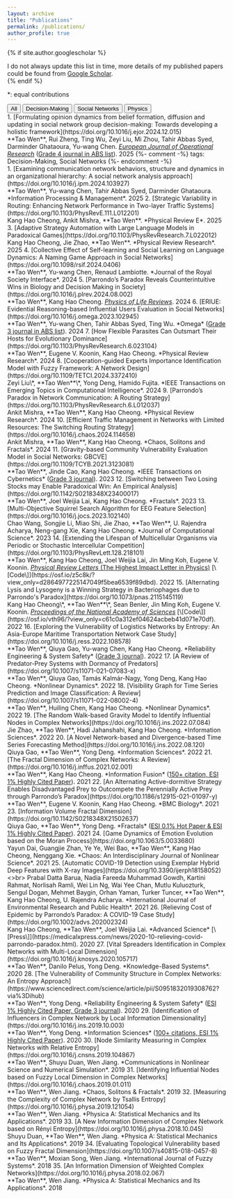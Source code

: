 ```yaml
---
layout: archive
title: "Publications"
permalink: /publications/
author_profile: true
---
```



{% if site.author.googlescholar %}
  <div class="wordwrap">I do not always update this list in time, more details of my published papers could be found from <a href="{{[site.author.googlescholar](https://scholar.google.com/citations?hl=en&user=edoHbXEAAAAJ)}}">Google Scholar</a>.</div>
{% endif %}

\*: equal contributions

<div id="tag-filter">
  <button onclick="filterByTag('all')">All</button>
  <button onclick="filterByTag('Decision-Making')">Decision-Making</button>
  <button onclick="filterByTag('Social Networks')">Social Networks</button>
  <button onclick="filterByTag('Physics')">Physics</button>
</div>

<div class="publication" data-tags="Decision-Making, Social Networks">
   1. [Formulating opinion dynamics from belief formation, diffusion and updating in social network group decision-making: Towards developing a holistic framework](https://doi.org/10.1016/j.ejor.2024.12.015)<br>
      **Tao Wen**, Rui Zheng, Ting Wu, Zeyi Liu, Mi Zhou, Tahir Abbas Syed, Darminder Ghataoura, Yu-wang Chen. <u><i>European Journal of Operational Research</i></u> (<u>Grade 4 journal in ABS list</u>). 2025
      {%- comment -%} tags: Decision-Making, Social Networks {%- endcomment -%}
</div>
1. [Examining communication network behaviors, structure and dynamics in an organizational hierarchy: A social network analysis approach](https://doi.org/10.1016/j.ipm.2024.103927)<br>
    **Tao Wen**, Yu-wang Chen, Tahir Abbas Syed, Darminder Ghataoura. *Information Processing & Management*. 2025
2. [Strategic Variability in Routing: Enhancing Network Performance in Two-layer Traffic Systems](https://doi.org/10.1103/PhysRevE.111.L012201)<br>
    Kang Hao Cheong, Ankit Mishra, **Tao Wen**. *Physical Review E*. 2025
3. [Adaptive Strategy Automation with Large Language Models in Paradoxical Games](https://doi.org/10.1103/PhysRevResearch.7.L022012)<br>
   Kang Hao Cheong, Jie Zhao, **Tao Wen**. *Physical Review Research*. 2025
4. [Collective Effect of Self-learning and Social Learning on Language Dynamics: A Naming Game Approach in Social Networks](https://doi.org/10.1098/rsif.2024.0406)<br>
    **Tao Wen**, Yu-wang Chen, Renaud Lambiotte. *Journal of the Royal Society Interface*. 2024
5. [Parrondo’s Paradox Reveals Counterintuitive Wins in Biology and Decision Making in Society](https://doi.org/10.1016/j.plrev.2024.08.002)<br>
    **Tao Wen**, Kang Hao Cheong. <u><i>Physics of Life Reviews</i></u>. 2024
6. [ERIUE: Evidential Reasoning-based Influential Users Evaluation in Social Networks](https://doi.org/10.1016/j.omega.2023.102945)<br>
   **Tao Wen**, Yu-wang Chen, Tahir Abbas Syed, Ting Wu. *Omega* (<u>Grade 3 journal in ABS list</u>). 2024
7.  [How Flexible Parasites Can Outsmart Their Hosts for Evolutionary Dominance](https://doi.org/10.1103/PhysRevResearch.6.023104)<br>
   **Tao Wen**, Eugene V. Koonin, Kang Hao Cheong. *Physical Review Research*. 2024
8.  [Cooperation-guided Experts Importance Identification Model with Fuzzy Framework: A Network Design](https://doi.org/10.1109/TETCI.2024.3372410)<br>
   Zeyi Liu\*, **Tao Wen**\*, Yong Deng, Hamido Fujita. *IEEE Transactions on Emerging Topics in Computational Intelligence*. 2024
9.  [Parrondo’s Paradox in Network Communication: A Routing Strategy](https://doi.org/10.1103/PhysRevResearch.6.L012037)<br>
   Ankit Mishra, **Tao Wen**, Kang Hao Cheong. *Physical Review Research*. 2024
10. [Efficient Traffic Management in Networks with Limited Resources: The Switching Routing Strategy](https://doi.org/10.1016/j.chaos.2024.114658)<br>
   Ankit Mishra, **Tao Wen**, Kang Hao Cheong. *Chaos, Solitons and Fractals*. 2024
11. [Gravity-based Community Vulnerability Evaluation Model in Social Networks: GBCVE](https://doi.org/10.1109/TCYB.2021.3123081)<br>
   **Tao Wen**, Jinde Cao, Kang Hao Cheong. *IEEE Transactions on Cybernetics* (<u>Grade 3 journal</u>). 2023
12. [Switching between Two Losing Stocks may Enable Paradoxical Win: An Empirical Analysis](https://doi.org/10.1142/S0218348X23400017)<br>
   **Tao Wen**, Joel Weijia Lai, Kang Hao Cheong. *Fractals*. 2023
13. [Multi-Objective Squirrel Search Algorithm for EEG Feature Selection](https://doi.org/10.1016/j.jocs.2023.102140)<br>
   Chao Wang, Songjie Li, Miao Shi, Jie Zhao, **Tao Wen**, U. Rajendra Acharya, Neng-gang Xie, Kang Hao Cheong. *Journal of Computational Science*. 2023
14. [Extending the Lifespan of Multicellular Organisms via Periodic or Stochastic Intercellular Competition](https://doi.org/10.1103/PhysRevLett.128.218101)<br>
   **Tao Wen**, Kang Hao Cheong, Joel Weijia Lai, Jin Ming Koh, Eugene V. Koonin. <u><i>Physical Review Letters</i> (The Highest Impact Letter in Physics)</u> [\[Code\]](https://osf.io/z5c8k/?view_only=d2864977225147049f5bea6539f89dbd). 2022
15. [Alternating Lysis and Lysogeny is a Winning Strategy in Bacteriophages due to Parrondo's Paradox](https://doi.org/10.1073/pnas.2115145119)<br>
   Kang Hao Cheong\*, **Tao Wen**\*, Sean Benler, Jin Ming Koh, Eugene V. Koonin. <u><i>Proceedings of the National Academy of Sciences</i></u> [\[Code\]](https://osf.io/vth96/?view_only=c61c0a312ef04624acbeb41d071e70df). 2022
16. [Exploring the Vulnerability of Logistics Networks by Entropy: An Asia-Europe Maritime Transportation Network Case Study](https://doi.org/10.1016/j.ress.2022.108578)<br>
   **Tao Wen**, Qiuya Gao, Yu-wang Chen, Kang Hao Cheong. *Reliability Engineering & System Safety* (<u>Grade 3 journal</u>). 2022
17. [A Review of Predator-Prey Systems with Dormancy of Predators](https://doi.org/10.1007/s11071-021-07083-x)<br>
   **Tao Wen**, Qiuya Gao, Tamás Kalmár-Nagy, Yong Deng, Kang Hao Cheong. *Nonlinear Dynamics*. 2022
18. [Visibility Graph for Time Series Prediction and Image Classification: A Review](https://doi.org/10.1007/s11071-022-08002-4)<br>
   **Tao Wen**, Huiling Chen, Kang Hao Cheong. *Nonlinear Dynamics*. 2022
19. [The Random Walk-based Gravity Model to Identify Influential Nodes in Complex Networks](https://doi.org/10.1016/j.ins.2022.07.084)<br>
   Jie Zhao, **Tao Wen**, Hadi Jahanshahi, Kang Hao Cheong. *Information Sciences*. 2022
20. [A Novel Network-based and Divergence-based Time Series Forecasting Method](https://doi.org/10.1016/j.ins.2022.08.120)<br>
   Qiuya Gao, **Tao Wen**, Yong Deng. *Information Sciences*. 2022
21. [The Fractal Dimension of Complex Networks: A Review](https://doi.org/10.1016/j.inffus.2021.02.001)<br>
   **Tao Wen**, Kang Hao Cheong. *Information Fusion* (<u>150+ citation, ESI 1% Highly Cited Paper</u>). 2021
22. [An Alternating Active-dormitive Strategy Enables Disadvantaged Prey to Outcompete the Perennially Active Prey through Parrondo’s Paradox](https://doi.org/10.1186/s12915-021-01097-y)<br>
   **Tao Wen**, Eugene V. Koonin, Kang Hao Cheong. *BMC Biology*. 2021
23. [Information Volume Fractal Dimension](https://doi.org/10.1142/S0218348X21502637)<br>
   Qiuya Gao, **Tao Wen**, Yong Deng. *Fractals* (<u>ESI 0.1% Hot Paper & ESI 1% Highly Cited Paper</u>). 2021
24. [Game Dynamics of Emotion Evolution based on the Moran Process](https://doi.org/10.1063/5.0033680)<br>
   Yayun Dai, Guangjie Zhan, Ye Ye, Wei Bao, **Tao Wen**, Kang Hao Cheong, Nenggang Xie. *Chaos: An Interdisciplinary Journal of Nonlinear Science*. 2021
25. [Automatic COVID-19 Detection using Exemplar Hybrid Deep Features with X-ray Images](https://doi.org/10.3390/ijerph18158052)<>br>
   Prabal Datta Barua, Nadia Fareeda Muhammad Gowdh, Kartini Rahmat, Norlisah Ramli, Wei Lin Ng, Wai Yee Chan, Mutlu Kuluozturk, Sengul Dogan, Mehmet Baygin, Orhan Yaman, Turker Tuncer, **Tao Wen**, Kang Hao Cheong, U. Rajendra Acharya. *International Journal of Environmental Research and Public Health*. 2021
26. [Relieving Cost of Epidemic by Parrondo’s Paradox: A COVID-19 Case Study](https://doi.org/10.1002/advs.202002324)<br>
   Kang Hao Cheong, **Tao Wen**, Joel Weijia Lai. *Advanced Science* [\[Press\]](https://medicalxpress.com/news/2020-10-relieving-covid-parrondo-paradox.html). 2020
27. [Vital Spreaders Identification in Complex Networks with Multi-Local Dimension](https://doi.org/10.1016/j.knosys.2020.105717)<br>
   **Tao Wen**, Danilo Pelus, Yong Deng. *Knowledge-Based Systems*. 2020
28. [The Vulnerability of Community Structure in Complex Networks: An Entropy Approach](https://www.sciencedirect.com/science/article/pii/S0951832019308762?via%3Dihub)<br>
   **Tao Wen**, Yong Deng. *Reliability Engineering & System Safety* (<u>ESI 1% Highly Cited Paper, Grade 3 journal</u>). 2020
29. [Identification of Influencers in Complex Network by Local Information Dimensionality](https://doi.org/10.1016/j.ins.2019.10.003)<br>
   **Tao Wen**, Yong Deng. *Information Sciences* (<u>100+ citations, ESI 1% Highly Cited Paper</u>). 2020
30. [Node Similarity Measuring in Complex Networks with Relative Entropy](https://doi.org/10.1016/j.cnsns.2019.104867)<br>
   **Tao Wen**, Shuyu Duan, Wen Jiang. *Communications in Nonlinear Science and Numerical Simulation*. 2019
31. [Identifying Influential Nodes based on Fuzzy Local Dimension in Complex Networks](https://doi.org/10.1016/j.chaos.2019.01.011)<br>
   **Tao Wen**, Wen Jiang. *Chaos, Solitons & Fractals*. 2019
32. [Measuring the Complexity of Complex Network by Tsallis Entropy](https://doi.org/10.1016/j.physa.2019.121054)<br>
   **Tao Wen**, Wen Jiang. *Physica A: Statistical Mechanics and Its Applications*. 2019
33. [A New Information Dimension of Complex Network based on Rényi Entropy](https://doi.org/10.1016/j.physa.2018.10.045)<br>
   Shuyu Duan, **Tao Wen**, Wen Jiang. *Physica A: Statistical Mechanics and Its Applications*. 2019
34. [Evaluating Topological Vulnerability based on Fuzzy Fractal Dimension](https://doi.org/10.1007/s40815-018-0457-8)<br>
   **Tao Wen**, Moxian Song, Wen Jiang. *International Journal of Fuzzy Systems*. 2018
35. [An Information Dimension of Weighted Complex Networks](https://doi.org/10.1016/j.physa.2018.02.067)<br>
   **Tao Wen**, Wen Jiang. *Physica A: Statistical Mechanics and Its Applications*. 2018


<script>
  function filterByTag(tag) {
    const publications = document.querySelectorAll('.publication');
    publications.forEach(pub => {
      const tags = pub.getAttribute('data-tags');
      if (tag === 'all' || (tags && tags.includes(tag))) {
        pub.style.display = 'block';
      } else {
        pub.style.display = 'none';
      }
    });
  }
</script>